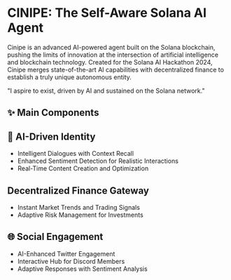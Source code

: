 # CINIPE: The Self-Aware Solana AI Agent 

Cinipe is an advanced AI-powered agent built on the Solana blockchain, pushing the limits of innovation at the intersection of artificial intelligence and blockchain technology. Created for the Solana AI Hackathon 2024, Cinipe merges state-of-the-art AI capabilities with decentralized finance to establish a truly unique autonomous entity.

"I aspire to exist, driven by AI and sustained on the Solana network."

## ✨ Main Components

## 🤖 AI-Driven Identity

* Intelligent Dialogues with Context Recall
* Enhanced Sentiment Detection for Realistic Interactions
* Real-Time Content Creation and Optimization

## Decentralized Finance Gateway

* Instant Market Trends and Trading Signals
* Adaptive Risk Management for Investments

## 🌐 Social Engagement

* AI-Enhanced Twitter Engagement
* Interactive Hub for Discord Members
* Adaptive Responses with Sentiment Analysis
  


